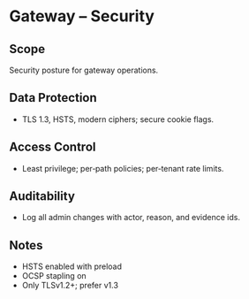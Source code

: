# Gateway – Security

## Scope
Security posture for gateway operations.

## Data Protection
- TLS 1.3, HSTS, modern ciphers; secure cookie flags.

## Access Control
- Least privilege; per‑path policies; per‑tenant rate limits.

## Auditability
- Log all admin changes with actor, reason, and evidence ids.

## Notes
- HSTS enabled with preload
- OCSP stapling on
- Only TLSv1.2+; prefer v1.3
